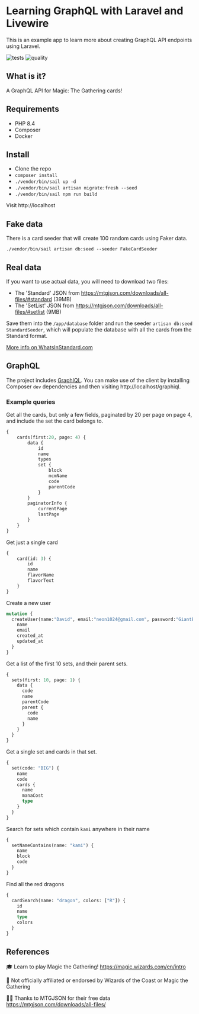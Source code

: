 # Learning GraphQL with Laravel and Livewire

This is an example app to learn more about creating GraphQL API endpoints using Laravel.

![tests](https://github.com/davidyell/Learning-GraphQL/actions/workflows/test.yml/badge.svg)
![quality](https://github.com/davidyell/Learning-GraphQL/actions/workflows/code-quality.yml/badge.svg)

## What is it?

A GraphQL API for Magic: The Gathering cards!

## Requirements

* PHP 8.4
* Composer
* Docker

## Install

- Clone the repo
- `composer install`
- `./vendor/bin/sail up -d`
- `./vendor/bin/sail artisan migrate:fresh --seed`
- `./vendor/bin/sail npm run build`

Visit http://localhost

## Fake data

There is a card seeder that will create 100 random cards using Faker data.

`./vendor/bin/sail artisan db:seed --seeder FakeCardSeeder`

## Real data

If you want to use actual data, you will need to download two files:

* The 'Standard' JSON from https://mtgjson.com/downloads/all-files/#standard (39MB)
* The 'SetList' JSON from https://mtgjson.com/downloads/all-files/#setlist (9MB)

Save them into the `/app/database` folder and run the seeder `artisan db:seed StandardSeeder`, which will populate the database with all the cards from the Standard format.

[More info on WhatsInStandard.com](https://whatsinstandard.com/)

## GraphQL

The project includes [GraphIQL](https://github.com/mll-lab/laravel-graphiql). You can make use of the client by installing Composer `dev` dependencies and then visiting http://localhost/graphiql.

### Example queries

Get all the cards, but only a few fields, paginated by 20 per page on page 4, and include the set the card belongs to.

```graphql
{
    cards(first:20, page: 4) {
        data {
            id
            name
            types
            set {
                block
                mcmName
                code
                parentCode
            }
        }
        paginatorInfo {
            currentPage
            lastPage
        }
    }
}
```

Get just a single card

```graphql
{
    card(id: 3) {
        id
        name
        flavorName
        flavorText
    }
}
```

Create a new user

```graphql
mutation {
  createUser(name:"David", email:"neon1024@gmail.com", password:"GiantBananaBoat") {
    name
    email
    created_at
    updated_at
  }
}
```

Get a list of the first 10 sets, and their parent sets.

```graphql
{
  sets(first: 10, page: 1) {
    data {
      code
      name
      parentCode
      parent {
        code
        name
      }
    }
  }
}
```

Get a single set and cards in that set.

```graphql
{
  set(code: "BIG") {
    name
    code
    cards {
      name
      manaCost
      type
    }
  }
}
```

Search for sets which contain `kami` anywhere in their name

```graphql
{
  setNameContains(name: "kami") {
    name
    block
    code
  }
}
```

Find all the red dragons

```graphql
{
  cardSearch(name: "dragon", colors: ["R"]) {
    id
    name
    type
    colors
  }
}
```

## References

🎓 Learn to play Magic the Gathering! https://magic.wizards.com/en/intro

🙅 Not officially affiliated or endorsed by Wizards of the Coast or Magic the Gathering

🙇‍♂️ Thanks to MTGJSON for their free data https://mtgjson.com/downloads/all-files/
